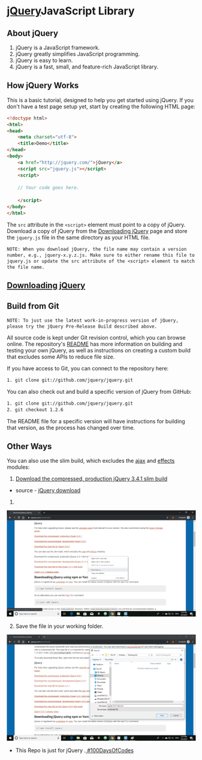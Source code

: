 # [jQuery]()JavaScript Library

## About jQuery

1. jQuery is a JavaScript framework.
2. jQuery greatly simplifies JavaScript programming.
3. jQuery is easy to learn.
4. jQuery is a fast, small, and feature-rich JavaScript library.

## How jQuery Works

This is a basic tutorial, designed to help you get started using jQuery. If you don't have a test page setup yet, start by creating the following HTML page:



```html
<!doctype html>
<html>
<head>
    <meta charset="utf-8">
    <title>Demo</title>
</head>
<body>
    <a href="http://jquery.com/">jQuery</a>
    <script src="jquery.js"></script>
    <script>
 
    // Your code goes here.
 
    </script>
</body>
</html>

```



The `src` attribute in the `<script>` element must point to a copy of jQuery. Download a copy of jQuery from the [Downloading jQuery](http://jquery.com/download/) page and store the `jquery.js` file in the same directory as your HTML file.

```note
NOTE: When you download jQuery, the file name may contain a version number, e.g., jquery-x.y.z.js. Make sure to either rename this file to jquery.js or update the src attribute of the <script> element to match the file name.
```



## [Downloading jQuery](https://jquery.com/download/#downloading-jquery)

## Build from Git

```note
NOTE: To just use the latest work-in-progress version of jQuery, please try the jQuery Pre-Release Build described above.
```

All source code is kept under Git revision control, which you can browse online. The repository's [README](https://github.com/jquery/jquery/blob/master/README.md) has more information on building and testing your own jQuery, as well as instructions on creating a custom build that excludes some APIs to reduce file size.

If you have access to Git, you can connect to the repository here:

```bash
1. git clone git://github.com/jquery/jquery.git
```

You can also check out and build a specific version of jQuery from GitHub:

```bash
1. git clone git://github.com/jquery/jquery.git
2. git checkout 1.2.6
```

The README file for a specific version will have instructions for building that version, as the process has changed over time.



## Other Ways

You can also use the slim build, which excludes the [ajax](https://api.jquery.com/category/ajax/) and [effects](https://api.jquery.com/category/effects/) modules:

1. [Download the compressed, production jQuery 3.4.1 slim build](https://code.jquery.com/jquery-3.4.1.slim.min.js)

* source - [jQuery download](https://jquery.com/download/)

1.

 ![Process_1](imgs\jQuery_download_1.png)



2. Save the file in your working folder.

 ![Process_2](imgs\jQuery_download_2.png)



* This Repo is just for jQuery .[ #100DaysOfCodes](https://www.100daysofcode.com/) 

